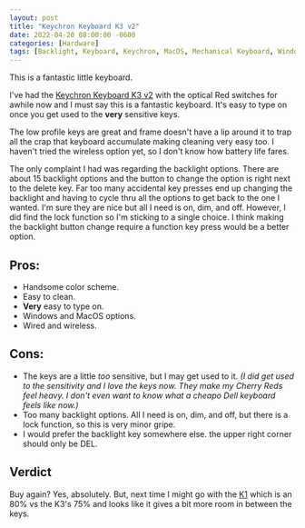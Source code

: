 ```yaml
---
layout: post
title: "Keychron Keyboard K3 v2"
date: 2022-04-20 08:00:00 -0600
categories: [Hardware]
tags: [Backlight, Keyboard, Keychron, MacOS, Mechanical Keyboard, Windows]
---
```


This is a fantastic little keyboard.

I've had the [Keychron Keyboard K3 v2](https://www.keychron.com/products/keychron-k3-wireless-mechanical-keyboard) with the  optical Red switches for awhile now and I must say this is a fantastic keyboard. It's easy to type on once you get used to the **very** sensitive keys.

The low profile keys are great and frame doesn't have a lip around it to trap all the crap that keyboard accumulate making cleaning very easy too. I haven't tried the wireless option yet, so I don't know how battery life fares.

The only complaint I had was regarding the backlight options. There are about 15 backlight options and the button to change the option is right next to the delete key. Far too many accidental key presses end up changing the backlight and having to cycle thru all the options to get back to the one I wanted. I'm sure they are nice but all I need is on, dim, and off. However, I did find the lock function so I'm sticking to a single choice. I think making the backlight button change require a function key press would be a better option.

## Pros:

* Handsome color scheme.
* Easy to clean.
* **Very** easy to type on.
* Windows and MacOS options.
* Wired and wireless.

## Cons:

* The keys are a little *too* sensitive, but I may get used to it. *(I did get used to the sensitivity and I love the keys now. They make my Cherry Reds feel heavy. I don't even want to know what a cheapo Dell keyboard feels like now.)*
* Too many backlight options. All I need is on, dim, and off, but there is a lock function, so this is very minor gripe.
* I would prefer the backlight key somewhere else. the upper right corner should only be DEL.

## Verdict

Buy again? Yes, absolutely. But, next time I might go with the [K1](https://www.keychron.com/products/keychron-k1-wireless-mechanical-keyboard) which is an 80% vs the K3's 75% and looks like it gives a bit more room in between the keys.